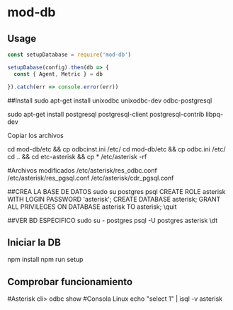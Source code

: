 # mod-db

## Usage

``` js
const setupDatabase = require('mod-db')

setupDabase(config).then(db => {
  const { Agent, Metric } = db

}).catch(err => console.error(err))
```
##Install
  sudo apt-get install unixodbc unixodbc-dev odbc-postgresql

  sudo apt-get install postgresql postgresql-client postgresql-contrib libpq-dev
  
  

  Copiar los archivos 
  
  cd mod-db/etc && cp odbcinst.ini /etc/
  cd mod-db/etc && cp odbc.ini /etc/
  cd .. && cd etc-asterisk && cp * /etc/asterisk -rf
  
  #Archivos modificados
    /etc/asterisk/res_odbc.conf
    /etc/asterisk/res_pgsql.conf
    /etc/asterisk/cdr_pgsql.conf

##CREA LA BASE DE DATOS
  sudo su postgres
  psql
  CREATE ROLE asterisk WITH LOGIN PASSWORD 'asterisk';
  CREATE DATABASE asterisk;
  GRANT ALL PRIVILEGES ON DATABASE asterisk TO asterisk;
  \quit

##VER BD ESPECIFICO
  sudo su - postgres
  psql -U postgres asterisk
  \dt

## Iniciar la DB
  npm install
  npm run setup

## Comprobar funcionamiento
  #Asterisk
  cli> odbc show
  #Consola Linux
  echo "select 1" | isql -v asterisk

